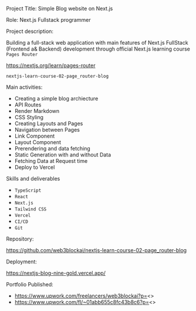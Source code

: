 Project Title: Simple Blog website on Next.js

Role: Next.js Fullstack programmer

Project description:

Building a full-stack web application with main features of Next.js
FullStack (Frontend a& Backend) development through official Next.js learning course `Pages Router` 

https://nextjs.org/learn/pages-router

`nextjs-learn-course-02-page_router-blog`


Main activities:
- Creating a simple blog archiecture
- API Routes
- Render Markdown
- CSS Styling
- Creating Layouts and Pages
- Navigation between Pages
- Link Component
- Layout Component
- Prerendering and data fetching 
- Static Generation with and without Data
- Fetching Data at Request time
- Deploy to Vercel

Skills and deliverables
- `TypeScript`
- `React`
- `Next.js`
- `Tailwind CSS`
- `Vercel`
- `CI/CD`
- `Git`

Repository: 

https://github.com/web3blockai/nextjs-learn-course-02-page_router-blog

Deployment:

https://nextjs-blog-nine-gold.vercel.app/

Portfolio Published:

- https://www.upwork.com/freelancers/web3blockai?p=<>
- https://www.upwork.com/fl/~01abb655c8fc43b8c6?p=<>
